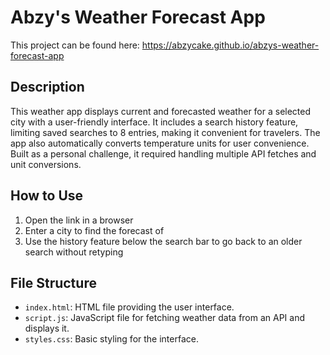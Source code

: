 # Abzy's Weather Forecast App

This project can be found here: https://abzycake.github.io/abzys-weather-forecast-app

## Description

This weather app displays current and forecasted weather for a selected city with a user-friendly interface. It includes a search history feature, limiting saved searches to 8 entries, making it convenient for travelers. The app also automatically converts temperature units for user convenience. Built as a personal challenge, it required handling multiple API fetches and unit conversions.

## How to Use

1. Open the link in a browser
2. Enter a city to find the forecast of
3. Use the history feature below the search bar to go back to an older search without retyping

## File Structure

- `index.html`: HTML file providing the user interface.
- `script.js`: JavaScript file for fetching weather data from an API and displays it.
- `styles.css`: Basic styling for the interface.
